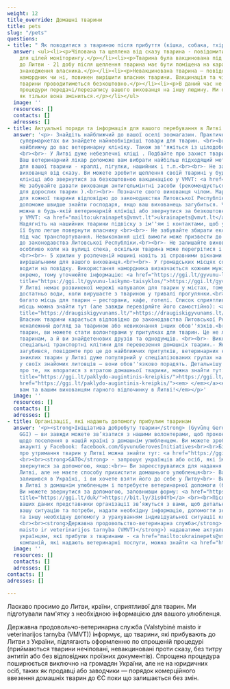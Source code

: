 ```yaml
---
weight: 12
title_override: Домашні тварини
title: pets
slug: "/pets"
questions:
- title: " Як поводитися з твариною після прибуття (кішка, собака, тхір)"
  answer: <ul><li><p>Чіпована та щеплена від сказу тварина - повідомити на <a href="mailto:ukrainapets@vmvt.lt">ukrainapets@vmvt.lt</a>
    для цілей моніторингу.</p></li><li><p>Тварина була вакцинована під час поїздки
    до Литви - 21 добу після щеплення тварина має бути поміщена на карантин за місцем
    знаходження власника.</p></li><li><p>Невакцинована тварина – повідомте. Потрібен
    намордник чи ні, повинен вирішити власник тварини. Вакцинація та чіпування нещепленої
    тварини проводитиметься безкоштовно.</p></li><li><p>В даний час не існує затвердженої
    процедури передачі/перезапису вашого вихованця на іншу людину. Ми оновимо інформацію,
    як тільки вона зміниться.</p></li></ul>
  image: ''
  resources: []
  contacts: []
  adresses: []
- title: Актуальні поради та інформація для вашого перебування в Литві
  answer: '<p>- Знайдіть найближчий до вашої оселі зоомагазин. Практично у всіх продовольчих
    супермаркетах ви знайдете найнеобхідніші товари для тварин. <br><br>- Знайдіть
    найближчу до вас ветеринарну клініку. Також зв''яжіться із цілодобовою клінікою.
    <br><br>- У Литві дуже небезпечні кліщі . Подбайте про захист тварин від них.
    Ваш ветеринарний лікар допоможе вам вибрати найбільш підходящий метод захисту
    для вашої тварини - краплі, пігулки, нашийник і т.п.<br><br>- Не забудьте прищепити
    вихованця від сказу. Ви можете зробити щеплення своїй тварині у будь-якій ветеринарній
    клініці або звернутися за безкоштовною вакцинацією у VMVT: <a href="mailto:ukrainapets@vmvt.lt">ukrainapets@vmvt.lt</a><br><br>-
    Не забувайте давати вихованцю антигельмінтні засоби (рекомендується раз на 3 місяці
    для дорослих тварин ).<br><br>- Позначте свого вихованця чіпом. Маркування є обов''язковим
    для кожної тварини відповідно до законодавства Литовської Республіки. Це також
    допоможе швидше знайти господаря, якщо ваш вихованець загубиться. Чіпувати тварину
    можна в будь-якій ветеринарній клініці або звернутися за безкоштовним маркуванням
    у VMVT: <a href="mailto:ukrainapets@vmvt.lt">ukrainapets@vmvt.lt</a><br><br>-
    Надягніть на нашийник тварини підвіску з ім''ям і контактами, щоб у разі втрати
    її було легше повернути власнику <br><br>- Не забувайте збирати екскременти тварин
    під час транспортування. Невиконання цієї вимоги може призвести до штрафувідповідно
    до законодавства Литовської Республіки.<br><br>- Не залишайте вихованця в машині,
    особливо коли на вулиці спека, оскільки тварина може перегрітися і навіть загинути
    <br><br>- 5 хвилин у розпеченій машині навіть зі справними вікнами можуть бути
    вирішальними для вашого вихованця.<br><br>- У громадських місцях собак необхідно
    водити на повідку. Використання намордника визначається кожним муніципалітетом
    окремо, тому уточнюйте інформацію: <a href="https://ggi.lt/gyvunu-laikymo-taisyklos/"
    title="https://ggi.lt/gyvunu-laikymo-taisyklos/">https://ggi.lt/gyvunu-laikymo-taisyklos/</a><br><br>-
    У Литві немає розвиненої мережі напувалок для тварин у містах, тому завжди майте
    достатньо води, коли вирушаєте з твариною у тривалі прогулянки.<br><br>– У Литві
    багато місць для тварин – ресторани, кафе, готелі. Список сприятливих для тварин
    місць можна знайти тут (але завжди перевіряйте його самостійно): <a href="https://draugiskigyvunams.lt/"
    title="https://draugiskigyvunams.lt/">https://draugiskigyvunams.lt/</a><a href="https://draugiskigyvunams.lt/"><br><br>‍</a>-
    Власник тварини карається відповідно до законодавства Литовської Республіки за
    неналежний догляд за твариною або невиконання інших обов''язків.<br><br>- Любителі
    тварин, ви можете стати волонтерами у притулках для тварин. Це не лише допоможе
    тваринам, а й ви знайдетенових друзів та однодумців. <br><br>- Використовуйте
    спеціальні транспортні клітини для перевезення домашніх тварин.- Якщо ваш вихованець
    загубився, повідомте про це до найближчих притулків, ветеринарних клінік. Пошук
    зниклих тварин у Литві дуже популярний у спеціалізованих групах на Facebook. Запитайте
    у своїх знайомих литовців – вони обов''язково порадять. Детальнішу інформацію
    про те, як впоратися з втратою домашньої тварини, можна знайти тут: <a href="https://ggi.lt/paklydo-augintinis-kreipkis/"
    title="https://ggi.lt/paklydo-augintinis-kreipkis/">https://ggi.lt/paklydo-augintinis-kreipkis/</a><a
    href="https://ggi.lt/paklydo-augintinis-kreipkis/"><em> </em></a><em><br><br>Бажаємо
    вам та вашим вихованцям гарного відпочинку в Литві!</em></p>'
  image: ''
  resources: []
  contacts: []
  adresses: []
- title: Організації, які надають допомогу прибулим тваринам
  answer: '<p><strong>Ініціатива добробуту тварин</strong> (Gyvūnų Gerovės Inciatyvos
    GGI) – ви завжди можете зв’язатися з нашими волонтерами, щоб проконсультуватися
    щодо поселення в нашій країні з домашнім улюбленцем. Ви можете зробити це в нашому
    акаунті у Facebook: facebook.com/GyvunuGerovesInitiatives<br><br>Більше інформації
    про утримання тварин у Литві можна знайти тут: <a href="https://ggi.lt/duk/" title="https://ggi.lt/duk/">https://ggi.lt/duk/</a>
    <br><br>‍<strong>GATO</strong> - запрошує українців або осіб, які їм допомагають,
    звернутися за допомогою, якщо:<br>– Ви зареєструвалися для надання притулку в
    Литві, але не маєте способу прихистити домашнього улюбленця<br>- Ваш вихованець
    залишився в Україні, і ви хочете взяти його до себе у Литву<br>- Ви знаходитеся
    в Литві з домашнім улюбленцем і потребуєте ветеринарної допомоги (безкоштовно)
    Ви можете звернутися за допомогою, заповнивши форму: <a href="https://ggi.lt/duk/"
    title="https://ggi.lt/duk/">https://bit.ly/3is04Yb</a> <br><br>Після отримання
    ваших даних представники організації зв’яжуться з вами, щоб детально з’ясувати
    вашу ситуацію та потреби, надати необхідну інформацію, допомогти знайти матеріально-технічну
    та іншу необхідну допомогу з урахуванням індивідуальної ситуації кожної людини.
    <br><br>‍<strong>Державна продовольство-ветеринарна служба</strong> (<strong>Valstybinė
    maisto ir veterinarijos tarnyba (VMVT)</strong>) надаватиме актуальну інформацію
    українцям, які прибули з тваринами - <a href="mailto:ukrainepets@vmvt.lt">ukrainepets@vmvt.lt<br><br></a>Перелік
    компаній, які надають ветеринарні послуги, можна знайти <a href="https://www.withukraine.lt/help-search?tipas=Veterinarin%C4%97+pagalba">тут</a>.</p>'
  image: ''
  resources: []
  contacts: []
  adresses: []
contacts: []
adresses: []

---
```

Ласкаво просимо до Литви, країни, сприятливої ​​для тварин. Ми підготували пам'ятку з необхідною інформацією для вашого улюбленця.  
  
Державна продовольчо-ветеринарна служба (Valstybinė maisto ir veterinarijos tarnyba (VMVT)) інформує, що тварини, які прибувають до Литви з України, підлягають оформленню по спрощеній процедурі (приймаються тварини нечіповані, невакциновані проти сказу, без титру антитіл або без відповідних проїзних документів). Спрощена процедура поширюється виключно на громадян України, але не на юридичних осіб, таких як продавці або заводчики — порядок комерційного ввезення домашніх тварин до ЄС поки що залишається без змін.